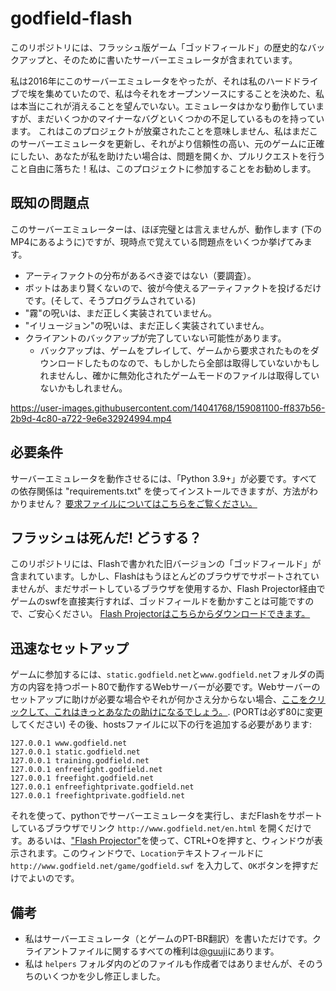 # godfield-flash

このリポジトリには、フラッシュ版ゲーム「ゴッドフィールド」の歴史的なバックアップと、そのために書いたサーバーエミュレータが含まれています。

私は2016年にこのサーバーエミュレータをやったが、それは私のハードドライブで埃を集めていたので、私は今それをオープンソースにすることを決めた、私は本当にこれが消えることを望んでいない。エミュレータはかなり動作していますが、まだいくつかのマイナーなバグといくつかの不足しているものを持っています。
これはこのプロジェクトが放棄されたことを意味しません、私はまだこのサーバーエミュレータを更新し、それがより信頼性の高い、元のゲームに正確にしたい、あなたが私を助けたい場合は、問題を開くか、プルリクエストを行うこと自由に落ちた！私は、このプロジェクトに参加することをお勧めします。

## 既知の問題点

このサーバーエミュレーターは、ほぼ完璧とは言えませんが、動作します (下のMP4にあるように)ですが、現時点で覚えている問題点をいくつか挙げてみます。

- アーティファクトの分布があるべき姿ではない（要調査）。
- ボットはあまり賢くないので、彼が今使えるアーティファクトを投げるだけです。(そして、そうプログラムされている)
- "霧"の呪いは、まだ正しく実装されていません。
- "イリュージョン"の呪いは、まだ正しく実装されていません。
- クライアントのバックアップが完了していない可能性があります。
  - バックアップは、ゲームをプレイして、ゲームから要求されたものをダウンロードしたものなので、もしかしたら全部は取得していないかもしれませんし、確かに無効化されたゲームモードのファイルは取得していないかもしれません。

https://user-images.githubusercontent.com/14041768/159081100-ff837b56-2b9d-4c80-a722-9e6e32924994.mp4

## 必要条件

サーバーエミュレータを動作させるには、「Python 3.9+」が必要です。すべての依存関係は "requirements.txt" を使ってインストールできますが、方法がわかりません？ [要求ファイルについてはこちらをご覧ください。](https://pip.pypa.io/en/stable/user_guide/#requirements-files)

## フラッシュは死んだ! どうする？

このリポジトリには、Flashで書かれた旧バージョンの「ゴッドフィールド」が含まれています。しかし、Flashはもうほとんどのブラウザでサポートされていませんが、まだサポートしているブラウザを使用するか、Flash Projector経由でゲームのswfを直接実行すれば、ゴッドフィールドを動かすことは可能ですので、ご安心ください。
[Flash Projectorはこちらからダウンロードできます。](https://fpdownload.macromedia.com/pub/flashplayer/updaters/32/flashplayer_32_sa.exe)

## 迅速なセットアップ

ゲームに参加するには、`static.godfield.net`と`www.godfield.net`フォルダの両方の内容を持つポート80で動作するWebサーバーが必要です。Webサーバーのセットアップに助けが必要な場合やそれが何かさえ分からない場合、[ここをクリックして、これはきっとあなたの助けになるでしょう。](https://stackoverflow.com/questions/45584453/how-to-create-a-simple-http-webserver-in-python). (PORTは必ず80に変更してください)
その後、hostsファイルに以下の行を追加する必要があります:

```
127.0.0.1 www.godfield.net
127.0.0.1 static.godfield.net
127.0.0.1 training.godfield.net
127.0.0.1 enfreefight.godfield.net
127.0.0.1 freefight.godfield.net
127.0.0.1 enfreefightprivate.godfield.net
127.0.0.1 freefightprivate.godfield.net
```

それを使って、pythonでサーバーエミュレータを実行し、まだFlashをサポートしているブラウザでリンク `http://www.godfield.net/en.html` を開くだけです。あるいは、["Flash Projector"](https://fpdownload.macromedia.com/pub/flashplayer/updaters/32/flashplayer_32_sa.exe)を使って、CTRL+Oを押すと、ウィンドウが表示されます。このウィンドウで、`Location`テキストフィールドに `http://www.godfield.net/game/godfield.swf` を入力して、`OK`ボタンを押すだけでよいのです。

## 備考

- 私はサーバーエミュレータ（とゲームのPT-BR翻訳）を書いただけです。クライアントファイルに関するすべての権利は[@guuji](https://twitter.com/guuji)にあります。
- 私は `helpers` フォルダ内のどのファイルも作成者ではありませんが、そのうちのいくつかを少し修正しました。
